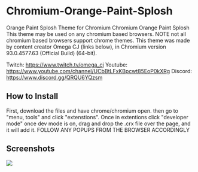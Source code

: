 # Chromium-Orange-Paint-Splosh
Orange Paint Splosh Theme for Chromium
Chromium Orange Paint Splosh
This theme may be used on any chromium based browsers. NOTE not all chromium based browsers support chrome themes. This theme was made by content creator Omega CJ (links below), in Chromium version  93.0.4577.63 (Official Build) (64-bit). 


Twitch: https://www.twitch.tv/omega_cj
Youtube: https://www.youtube.com/channel/UCbBtLFxKBpcwt85EoP0kXRg
Discord: https://www.discord.gg/QRQU6YQzsm

<h2>How to Install</h2>
First, download the files and have chrome/chromium open. then go to "menu, tools" and click "extenstions". Once in extentions click "developer mode" once dev mode is on, drag and drop the .crx file over the page, and it will add it. FOLLOW ANY POPUPS FROM THE BROWSER ACCORDINGLY

<h2>Screenshots</h2>
<img src="https://user-images.githubusercontent.com/83363242/132019625-0a34c63b-0f4d-4fe1-b095-e34e6cb8215a.png">
